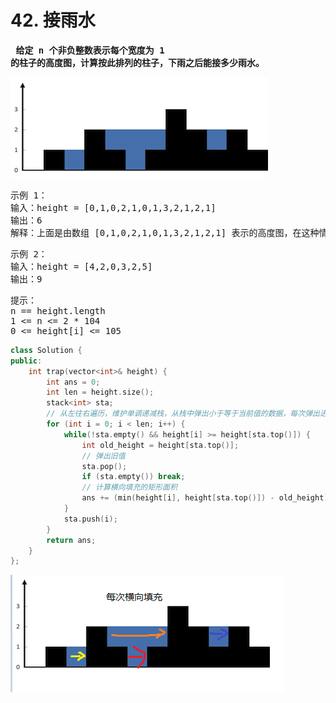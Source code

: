 # 42. 接雨水

**<pre>
给定 n 个非负整数表示每个宽度为 1 的柱子的高度图，计算按此排列的柱子，下雨之后能接多少雨水。
</pre>**
![rainwatertrap](../.assets/rainwatertrap.png)
<pre>
示例 1：
输入：height = [0,1,0,2,1,0,1,3,2,1,2,1]
输出：6
解释：上面是由数组 [0,1,0,2,1,0,1,3,2,1,2,1] 表示的高度图，在这种情况下，可以接 6 个单位的雨水（蓝色部分表示雨水）。 
</pre>


<pre>
示例 2：
输入：height = [4,2,0,3,2,5]
输出：9
</pre>
<pre>
提示：
n == height.length
1 <= n <= 2 * 104
0 <= height[i] <= 105
</pre>
```c++
class Solution {
public:
    int trap(vector<int>& height) {
        int ans = 0;
        int len = height.size();
        stack<int> sta;
        // 从左往右遍历，维护单调递减栈，从栈中弹出小于等于当前值的数据，每次弹出进行横向填充计算(依赖弹出后的栈顶计算矩形面积)
        for (int i = 0; i < len; i++) {
            while(!sta.empty() && height[i] >= height[sta.top()]) {
                int old_height = height[sta.top()];
                // 弹出旧值
                sta.pop();
                if (sta.empty()) break;
                // 计算横向填充的矩形面积
                ans += (min(height[i], height[sta.top()]) - old_height) * (i - sta.top() - 1);
            }
            sta.push(i);
        }
        return ans;
    }
};
```
![](../.assets/rainwatertrap_solve.png)